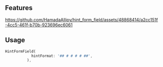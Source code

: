 <!--
This README describes the package. If you publish this package to pub.dev,
this README's contents appear on the landing page for your package.

For information about how to write a good package README, see the guide for
[writing package pages](https://dart.dev/guides/libraries/writing-package-pages).

For general information about developing packages, see the Dart guide for
[creating packages](https://dart.dev/guides/libraries/create-library-packages)
and the Flutter guide for
[developing packages and plugins](https://flutter.dev/developing-packages).
-->

## Features


https://github.com/HamadaAllipy/hint_form_field/assets/48868414/a2cc151f-4cc5-461f-b70b-923696ec6061



## Usage

```dart
HintFormField(
            hintFormat: '## # # # # ##',
          ),
```
